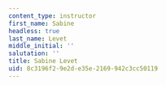 ```yaml
---
content_type: instructor
first_name: Sabine
headless: true
last_name: Levet
middle_initial: ''
salutation: ''
title: Sabine Levet
uid: 8c3196f2-9e2d-e35e-2169-942c3cc50119
---
```

